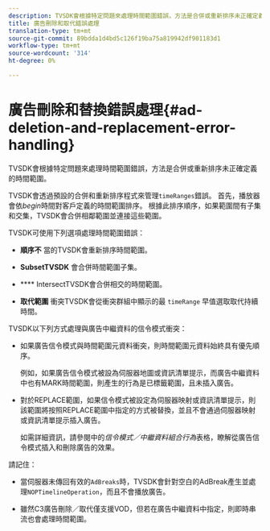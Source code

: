 ```yaml
---
description: TVSDK會根據特定問題來處理時間範圍錯誤，方法是合併或重新排序未正確定義的時間範圍。
title: 廣告刪除和取代錯誤處理
translation-type: tm+mt
source-git-commit: 89bdda1d4bd5c126f19ba75a819942df901183d1
workflow-type: tm+mt
source-wordcount: '314'
ht-degree: 0%

---
```



# 廣告刪除和替換錯誤處理{#ad-deletion-and-replacement-error-handling}

TVSDK會根據特定問題來處理時間範圍錯誤，方法是合併或重新排序未正確定義的時間範圍。

TVSDK會透過預設的合併和重新排序程式來管理`timeRanges`錯誤。 首先，播放器會依&#x200B;*begin*&#x200B;時間對客戶定義的時間範圍排序。 根據此排序順序，如果範圍間有子集和交集，TVSDK會合併相鄰範圍並連接這些範圍。

TVSDK可使用下列選項處理時間範圍錯誤：

* **順序不** 當的TVSDK會重新排序時間範圍。

* **SubsetTVSDK** 會合併時間範圍子集。

* **** IntersectTVSDK會合併相交的時間範圍。

* **取代範圍** 衝突TVSDK會從衝突群組中顯示的最 `timeRange` 早值選取取代持續時間。

TVSDK以下列方式處理與廣告中繼資料的信令模式衝突：

* 如果廣告信令模式與時間範圍元資料衝突，則時間範圍元資料始終具有優先順序。

   例如，如果廣告信令模式被設為伺服器地圖或資訊清單提示，而廣告中繼資料中也有MARK時間範圍，則產生的行為是已標籤範圍，且未插入廣告。
* 對於REPLACE範圍，如果信令模式被設定為伺服器映射或資訊清單提示，則該範圍將按照REPLACE範圍中指定的方式被替換，並且不會通過伺服器映射或資訊清單提示插入廣告。

   如需詳細資訊，請參閱[](../../../../../tvsdk-3x-android-prog/android-3x-advertising/ad-insertion/delete-replace-content-vod/android-3x-signaling-mode-android.md)中的&#x200B;*信令模式／中繼資料組合行為*&#x200B;表格，瞭解從廣告信令模式插入和刪除廣告的效果。

請記住：

* 當伺服器未傳回有效的`AdBreaks`時，TVSDK會針對空白的AdBreak產生並處理`NOPTimelineOperation`，而且不會播放廣告。

* 雖然C3廣告刪除／取代僅支援VOD，但若在廣告中繼資料中指定，則即時串流也會處理時間範圍。
